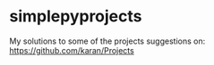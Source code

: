 # simplepyprojects

My solutions to some of the projects suggestions on: https://github.com/karan/Projects
